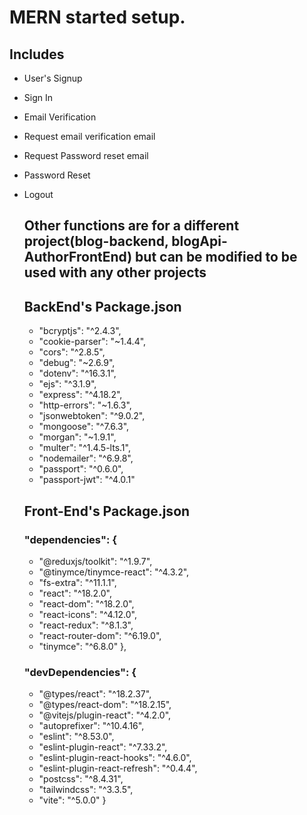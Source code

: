 # MERN started setup.

## Includes

- User's Signup
- Sign In
- Email Verification
- Request email verification email
- Request Password reset email
- Password Reset
- Logout

  ## Other functions are for a different project(blog-backend, blogApi-AuthorFrontEnd) but can be modified to be used with any other projects

  ## BackEnd's Package.json

  - "bcryptjs": "^2.4.3",
  - "cookie-parser": "~1.4.4",
  - "cors": "^2.8.5",
  - "debug": "~2.6.9",
  - "dotenv": "^16.3.1",
  - "ejs": "^3.1.9",
  - "express": "^4.18.2",
  - "http-errors": "~1.6.3",
  - "jsonwebtoken": "^9.0.2",
  - "mongoose": "^7.6.3",
  - "morgan": "~1.9.1",
  - "multer": "^1.4.5-lts.1",
  - "nodemailer": "^6.9.8",
  - "passport": "^0.6.0",
  - "passport-jwt": "^4.0.1"

  ## Front-End's Package.json

  ### "dependencies": {

  - "@reduxjs/toolkit": "^1.9.7",
  - "@tinymce/tinymce-react": "^4.3.2",
  - "fs-extra": "^11.1.1",
  - "react": "^18.2.0",
  - "react-dom": "^18.2.0",
  - "react-icons": "^4.12.0",
  - "react-redux": "^8.1.3",
  - "react-router-dom": "^6.19.0",
  - "tinymce": "^6.8.0"
    },

  ### "devDependencies": {

  - "@types/react": "^18.2.37",
  - "@types/react-dom": "^18.2.15",
  - "@vitejs/plugin-react": "^4.2.0",
  - "autoprefixer": "^10.4.16",
  - "eslint": "^8.53.0",
  - "eslint-plugin-react": "^7.33.2",
  - "eslint-plugin-react-hooks": "^4.6.0",
  - "eslint-plugin-react-refresh": "^0.4.4",
  - "postcss": "^8.4.31",
  - "tailwindcss": "^3.3.5",
  - "vite": "^5.0.0"
    }
